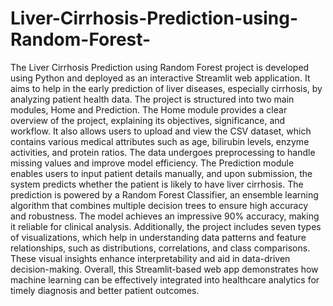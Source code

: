# Liver-Cirrhosis-Prediction-using-Random-Forest-
The Liver Cirrhosis Prediction using Random Forest project is developed using Python and deployed as an interactive Streamlit web application. It aims to help in the early prediction of liver diseases, especially cirrhosis, by analyzing patient health data. The project is structured into two main modules, Home and Prediction. The Home module provides a clear overview of the project, explaining its objectives, significance, and workflow. It also allows users to upload and view the CSV dataset, which contains various medical attributes such as age, bilirubin levels, enzyme activities, and protein ratios. The data undergoes preprocessing to handle missing values and improve model efficiency. The Prediction module enables users to input patient details manually, and upon submission, the system predicts whether the patient is likely to have liver cirrhosis. The prediction is powered by a Random Forest Classifier, an ensemble learning algorithm that combines multiple decision trees to ensure high accuracy and robustness. The model achieves an impressive 90% accuracy, making it reliable for clinical analysis. Additionally, the project includes seven types of visualizations, which help in understanding data patterns and feature relationships, such as distributions, correlations, and class comparisons. These visual insights enhance interpretability and aid in data-driven decision-making. Overall, this Streamlit-based web app demonstrates how machine learning can be effectively integrated into healthcare analytics for timely diagnosis and better patient outcomes.
